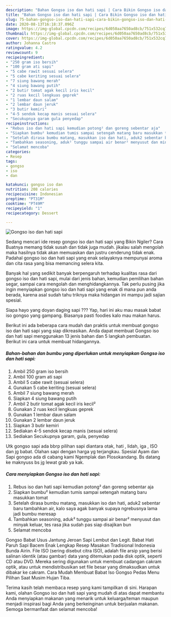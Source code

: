 ```yaml
---
description: "Bahan Gongso iso dan hati sapi | Cara Bikin Gongso iso dan hati sapi Yang Paling Enak"
title: "Bahan Gongso iso dan hati sapi | Cara Bikin Gongso iso dan hati sapi Yang Paling Enak"
slug: 75-bahan-gongso-iso-dan-hati-sapi-cara-bikin-gongso-iso-dan-hati-sapi-yang-paling-enak
date: 2020-08-13T16:18:37.096Z
image: https://img-global.cpcdn.com/recipes/6d050aa7650ad8cb/751x532cq70/gongso-iso-dan-hati-sapi-foto-resep-utama.jpg
thumbnail: https://img-global.cpcdn.com/recipes/6d050aa7650ad8cb/751x532cq70/gongso-iso-dan-hati-sapi-foto-resep-utama.jpg
cover: https://img-global.cpcdn.com/recipes/6d050aa7650ad8cb/751x532cq70/gongso-iso-dan-hati-sapi-foto-resep-utama.jpg
author: Johanna Castro
ratingvalue: 4.2
reviewcount: 9
recipeingredient:
- "250 gram iso bersih"
- "100 gram ati sapi"
- "5 cabe rawit sesuai selera"
- "5 cabe keriting sesuai selera"
- "7 siung bawang merah"
- "4 siung bawang putih"
- "2 butir tomat agak kecil iris kecil"
- "2 ruas kecil lengkuas geprek"
- "1 lembar daun salam"
- "2 lembar daun jeruk"
- "3 butir kemiri"
- "4-5 sendok kecap manis sesuai selera"
- "Secukupnya garam gula penyedap"
recipeinstructions:
- "Rebus iso dan hati sapi kemudian potong² dan goreng sebentar aja"
- "Siapkan bumbu² kemudian tumis sampai setengah matang baru masukkan tomat"
- "Setelah dirasa bumbu matang, masukkan iso dan hati, aduk2 sebentar baru tambahkan air, kalo saya agak banyak supaya ngrebusnya lama jadi bumbu meresap"
- "Tambahkan seasoning, aduk² tunggu sampai air benar² menyusut dan minyak keluar, tes rasa jika sudah pas siap disajikan bun"
- "Selamat mencoba"
categories:
- Resep
tags:
- gongso
- iso
- dan

katakunci: gongso iso dan 
nutrition: 208 calories
recipecuisine: Indonesian
preptime: "PT31M"
cooktime: "PT49M"
recipeyield: "1"
recipecategory: Dessert

---
```



![Gongso iso dan hati sapi](https://img-global.cpcdn.com/recipes/6d050aa7650ad8cb/751x532cq70/gongso-iso-dan-hati-sapi-foto-resep-utama.jpg)

Sedang mencari ide resep gongso iso dan hati sapi yang Bikin Ngiler? Cara Buatnya memang tidak susah dan tidak juga mudah. jikalau salah mengolah maka hasilnya tidak akan memuaskan dan justru cenderung tidak enak. Padahal gongso iso dan hati sapi yang enak selayaknya mempunyai aroma dan cita rasa yang bisa memancing selera kita.

Banyak hal yang sedikit banyak berpengaruh terhadap kualitas rasa dari gongso iso dan hati sapi, mulai dari jenis bahan, kemudian pemilihan bahan segar, sampai cara mengolah dan menghidangkannya. Tak perlu pusing jika ingin menyiapkan gongso iso dan hati sapi yang enak di mana pun anda berada, karena asal sudah tahu triknya maka hidangan ini mampu jadi sajian spesial.

Siapa hayo yang doyan daging sapi ??? Yap, hari ini aku mau masak babat iso gongso yang gampang. Biasanya pasti foodies kalo mau makan harus.


Berikut ini ada beberapa cara mudah dan praktis untuk membuat gongso iso dan hati sapi yang siap dikreasikan. Anda dapat membuat Gongso iso dan hati sapi menggunakan 13 jenis bahan dan 5 langkah pembuatan. Berikut ini cara untuk membuat hidangannya.

<!--inarticleads1-->

##### Bahan-bahan dan bumbu yang diperlukan untuk menyiapkan Gongso iso dan hati sapi:

1. Ambil 250 gram iso bersih
1. Ambil 100 gram ati sapi
1. Ambil 5 cabe rawit (sesuai selera)
1. Gunakan 5 cabe keriting (sesuai selera)
1. Ambil 7 siung bawang merah
1. Siapkan 4 siung bawang putih
1. Ambil 2 butir tomat agak kecil iris kecil²
1. Gunakan 2 ruas kecil lengkuas geprek
1. Gunakan 1 lembar daun salam
1. Gunakan 2 lembar daun jeruk
1. Siapkan 3 butir kemiri
1. Sediakan 4-5 sendok kecap manis (sesuai selera)
1. Sediakan Secukupnya garam, gula, penyedap


Utk gongso sapi ada bbrp pilihan sapi diantara otak, hati , lidah, iga , ISO dan jg babat. Olahan sapi dengan harga yg terjangkau. Spesial Ayam dan Sapi gongso ada di cabang kami Ngemplak dan Plosokandang. Bs datang ke maknyuss bs jg lewat grab ya kak. 

<!--inarticleads2-->

##### Cara menyiapkan Gongso iso dan hati sapi:

1. Rebus iso dan hati sapi kemudian potong² dan goreng sebentar aja
1. Siapkan bumbu² kemudian tumis sampai setengah matang baru masukkan tomat
1. Setelah dirasa bumbu matang, masukkan iso dan hati, aduk2 sebentar baru tambahkan air, kalo saya agak banyak supaya ngrebusnya lama jadi bumbu meresap
1. Tambahkan seasoning, aduk² tunggu sampai air benar² menyusut dan minyak keluar, tes rasa jika sudah pas siap disajikan bun
1. Selamat mencoba


Gongso Babat Usus Jantung Jeroan Sapi Lembut dan Legit. Babat Hati Paruh Sapi Bacem Enak Lengkap Resep Masakan Tradisional Indonesia Bunda Airin. File ISO (sering disebut citra ISO), adalah file arsip yang berisi salinan identik (atau gambar) data yang ditemukan pada disk optik, seperti CD atau DVD. Mereka sering digunakan untuk membuat cadangan cakram optik, atau untuk mendistribusikan set file besar yang dimaksudkan untuk dibakar ke cakram. Cara Mudah Membuat Babat Iso Gongso Pedas Menu Pilihan Saat Musim Hujan Tiba. 

Terima kasih telah membaca resep yang kami tampilkan di sini. Harapan kami, olahan Gongso iso dan hati sapi yang mudah di atas dapat membantu Anda menyiapkan makanan yang menarik untuk keluarga/teman maupun menjadi inspirasi bagi Anda yang berkeinginan untuk berjualan makanan. Semoga bermanfaat dan selamat mencoba!
